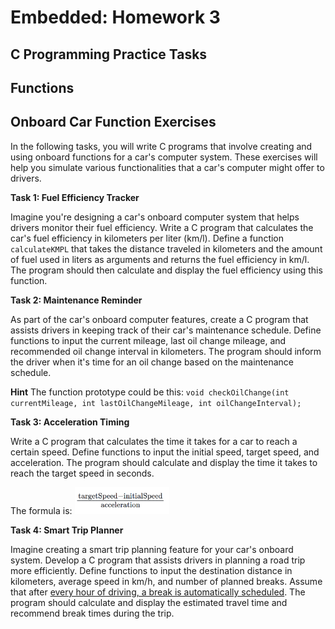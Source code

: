 # Embedded: Homework 3

## C Programming Practice Tasks

## Functions

## Onboard Car Function Exercises

In the following tasks, you will write C programs that involve creating and using onboard functions for a car's computer system. These exercises will help you simulate various functionalities that a car's computer might offer to drivers.

**Task 1: Fuel Efficiency Tracker**

Imagine you're designing a car's onboard computer system that helps drivers monitor their fuel efficiency. Write a C program that calculates the car's fuel efficiency in kilometers per liter (km/l). Define a function `calculateKMPL` that takes the distance traveled in kilometers and the amount of fuel used in liters as arguments and returns the fuel efficiency in km/l. The program should then calculate and display the fuel efficiency using this function.

**Task 2: Maintenance Reminder**

As part of the car's onboard computer features, create a C program that assists drivers in keeping track of their car's maintenance schedule. Define functions to input the current mileage, last oil change mileage, and recommended oil change interval in kilometers. The program should inform the driver when it's time for an oil change based on the maintenance schedule.

**Hint**
The function prototype could be this:
`void checkOilChange(int currentMileage, int lastOilChangeMileage, int oilChangeInterval);`

**Task 3: Acceleration Timing**

Write a C program that calculates the time it takes for a car to reach a certain speed. Define functions to input the initial speed, target speed, and acceleration. The program should calculate and display the time it takes to reach the target speed in seconds.

The formula is: 
<img src="formula.png" alt="Formula" width="30%">

**Task 4: Smart Trip Planner**

Imagine creating a smart trip planning feature for your car's onboard system. Develop a C program that assists drivers in planning a road trip more efficiently. Define functions to input the destination distance in kilometers, average speed in km/h, and number of planned breaks. Assume that after <ins>every hour of driving, a break is automatically scheduled</ins>. The program should calculate and display the estimated travel time and recommend break times during the trip.


